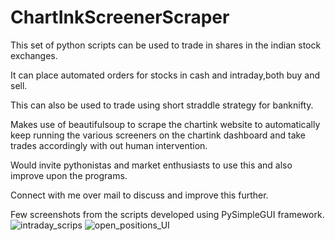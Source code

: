 # ChartInkScreenerScraper

This set of python scripts can be used to trade in shares in the indian stock exchanges.

It can place automated orders for stocks in cash and intraday,both buy and sell.

This can also be used to trade using short straddle strategy for banknifty.

Makes use of beautifulsoup to scrape the chartink website to automatically keep running the various screeners on the chartink dashboard and take trades
accordingly with out human intervention.

Would invite pythonistas and market enthusiasts to use this and also improve upon the programs.

Connect with me over mail to discuss and improve this further.

Few screenshots from the scripts developed using PySimpleGUI framework.![intraday_scrips](https://user-images.githubusercontent.com/31882456/232492108-de2f50f4-9256-48de-9761-f97a2a6e9717.png)
![open_positions_UI](https://user-images.githubusercontent.com/31882456/232492123-23bdceca-b9d5-46d3-9c3c-62ea00f91c20.png)

